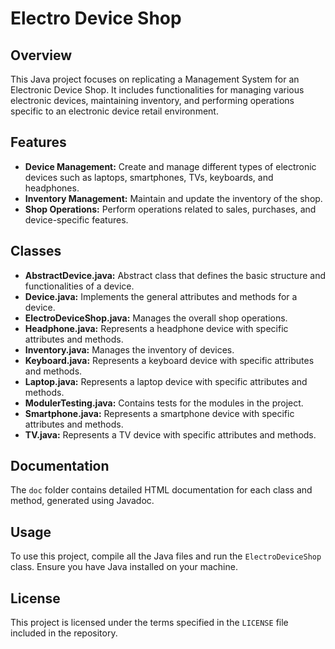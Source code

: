 # Electro Device Shop

## Overview

This Java project focuses on replicating a Management System for an Electronic Device Shop. It includes functionalities for managing various electronic devices, maintaining inventory, and performing operations specific to an electronic device retail environment.

## Features

- **Device Management:** Create and manage different types of electronic devices such as laptops, smartphones, TVs, keyboards, and headphones.
- **Inventory Management:** Maintain and update the inventory of the shop.
- **Shop Operations:** Perform operations related to sales, purchases, and device-specific features.

## Classes

- **AbstractDevice.java:** Abstract class that defines the basic structure and functionalities of a device.
- **Device.java:** Implements the general attributes and methods for a device.
- **ElectroDeviceShop.java:** Manages the overall shop operations.
- **Headphone.java:** Represents a headphone device with specific attributes and methods.
- **Inventory.java:** Manages the inventory of devices.
- **Keyboard.java:** Represents a keyboard device with specific attributes and methods.
- **Laptop.java:** Represents a laptop device with specific attributes and methods.
- **ModulerTesting.java:** Contains tests for the modules in the project.
- **Smartphone.java:** Represents a smartphone device with specific attributes and methods.
- **TV.java:** Represents a TV device with specific attributes and methods.

## Documentation

The `doc` folder contains detailed HTML documentation for each class and method, generated using Javadoc.

## Usage

To use this project, compile all the Java files and run the `ElectroDeviceShop` class. Ensure you have Java installed on your machine.

## License

This project is licensed under the terms specified in the `LICENSE` file included in the repository.
